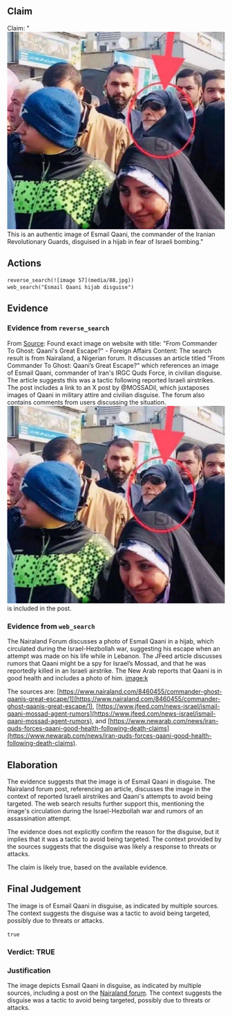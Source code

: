 ## Claim
Claim: "![image 57](media/88.jpg) This is an authentic image of Esmail Qaani, the commander of the Iranian Revolutionary Guards, disguised in a hijab in fear of Israeli bombing."

## Actions
```
reverse_search(![image 57](media/88.jpg))
web_search("Esmail Qaani hijab disguise")
```

## Evidence
### Evidence from `reverse_search`
From [Source](https://www.nairaland.com/8460455/commander-ghost-qaanis-great-escape): Found exact image on website with title: "From Commander To Ghost: Qaani's Great Escape?" - Foreign Affairs
Content: The search result is from Nairaland, a Nigerian forum. It discusses an article titled "From Commander To Ghost: Qaani’s Great Escape?" which references an image of Esmail Qaani, commander of Iran's IRGC Quds Force, in civilian disguise. The article suggests this was a tactic following reported Israeli airstrikes. The post includes a link to an X post by @MOSSADil, which juxtaposes images of Qaani in military attire and civilian disguise. The forum also contains comments from users discussing the situation. ![image 57](media/88.jpg) is included in the post.


### Evidence from `web_search`
The Nairaland Forum discusses a photo of Esmail Qaani in a hijab, which circulated during the Israel-Hezbollah war, suggesting his escape when an attempt was made on his life while in Lebanon. The JFeed article discusses rumors that Qaani might be a spy for Israel’s Mossad, and that he was reportedly killed in an Israeli airstrike. The New Arab reports that Qaani is in good health and includes a photo of him. <image:k>

The sources are: [https://www.nairaland.com/8460455/commander-ghost-qaanis-great-escape/1](https://www.nairaland.com/8460455/commander-ghost-qaanis-great-escape/1), [https://www.jfeed.com/news-israel/ismail-qaani-mossad-agent-rumors](https://www.jfeed.com/news-israel/ismail-qaani-mossad-agent-rumors), and [https://www.newarab.com/news/iran-quds-forces-qaani-good-health-following-death-claims](https://www.newarab.com/news/iran-quds-forces-qaani-good-health-following-death-claims).


## Elaboration
The evidence suggests that the image is of Esmail Qaani in disguise. The Nairaland forum post, referencing an article, discusses the image in the context of reported Israeli airstrikes and Qaani's attempts to avoid being targeted. The web search results further support this, mentioning the image's circulation during the Israel-Hezbollah war and rumors of an assassination attempt.

The evidence does not explicitly confirm the reason for the disguise, but it implies that it was a tactic to avoid being targeted. The context provided by the sources suggests that the disguise was likely a response to threats or attacks.

The claim is likely true, based on the available evidence.


## Final Judgement
The image is of Esmail Qaani in disguise, as indicated by multiple sources. The context suggests the disguise was a tactic to avoid being targeted, possibly due to threats or attacks.

`true`

### Verdict: TRUE

### Justification
The image depicts Esmail Qaani in disguise, as indicated by multiple sources, including a post on the [Nairaland forum](https://www.nairaland.com/8460455/commander-ghost-qaanis-great-escape/1). The context suggests the disguise was a tactic to avoid being targeted, possibly due to threats or attacks.
